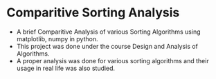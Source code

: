 # Comparitive Sorting Analysis

* A brief Comparitive Analysis of various Sorting Algorithms using matplotlib, numpy in python.
* This project was done under the course Design and Analysis of Algorithms.
* A proper analysis was done for various sorting algorithms and their usage in real life was also studied.
